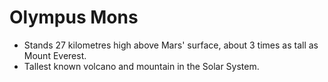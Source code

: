 Olympus Mons
============

* Stands 27 kilometres high above Mars' surface, about 3 times as tall as Mount Everest.
* Tallest known volcano and mountain in the Solar System.

